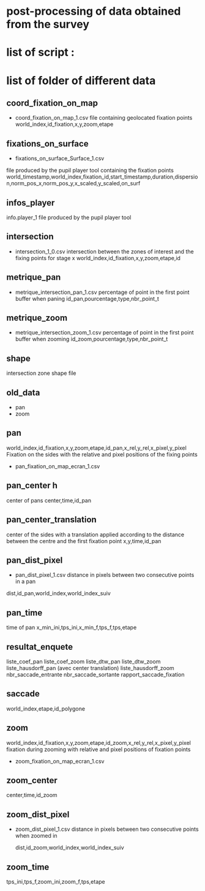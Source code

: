 # post-processing of data obtained from the survey 

# list of script :

# list of folder of different data

## coord_fixation_on_map
- coord_fixation_on_map_1.csv
file containing geolocated fixation points
world_index,id_fixation,x,y,zoom,etape
## fixations_on_surface
- fixations_on_surface_Surface_1.csv

file produced by the pupil player tool containing the fixation points
world_timestamp,world_index,fixation_id,start_timestamp,duration,dispersion,norm_pos_x,norm_pos_y,x_scaled,y_scaled,on_surf
## infos_player
info.player_1
file produced by the pupil player tool



## intersection
- intersection_1_0.csv
intersection between the zones of interest and the fixing points for stage x
world_index,id_fixation,x,y,zoom,etape,id

## metrique_pan
- metrique_intersection_pan_1.csv
percentage of point in the first point buffer when paning
id_pan,pourcentage,type,nbr_point_t

## metrique_zoom
- metrique_intersection_zoom_1.csv
percentage of point in the first point buffer when zooming
id_zoom,pourcentage,type,nbr_point_t

## shape 
intersection zone shape file
## old_data
 - pan
 - zoom
 
## pan
world_index,id_fixation,x,y,zoom,etape,id_pan,x_rel,y_rel,x_pixel,y_pixel
Fixation on the sides with the relative and pixel positions of the fixing points
- pan_fixation_on_map_ecran_1.csv
## pan_center                     h
center of pans
center,time,id_pan

## pan_center_translation
center of the sides with a translation applied according to the distance between the centre and the first fixation point
x,y,time,id_pan

## pan_dist_pixel
- pan_dist_pixel_1.csv
distance in pixels between two consecutive points in a pan 

 dist,id_pan,world_index,world_index_suiv


## pan_time
time of pan 
x_min_ini,tps_ini,x_min_f,tps_f,tps,etape

## resultat_enquete

liste_coef_pan
liste_coef_zoom
liste_dtw_pan
liste_dtw_zoom
liste_hausdorff_pan (avec center translation)
liste_hausdorff_zoom
nbr_saccade_entrante
nbr_saccade_sortante
rapport_saccade_fixation

## saccade
world_index,etape,id_polygone


## zoom
world_index,id_fixation,x,y,zoom,etape,id_zoom,x_rel,y_rel,x_pixel,y_pixel
fixation during zooming with relative and pixel positions of fixation points
- zoom_fixation_on_map_ecran_1.csv
## zoom_center
center,time,id_zoom

## zoom_dist_pixel
- zoom_dist_pixel_1.csv
distance in pixels between two consecutive points when zoomed in 
 
  dist,id_zoom,world_index,world_index_suiv


## zoom_time
tps_ini,tps_f,zoom_ini,zoom_f,tps,etape

